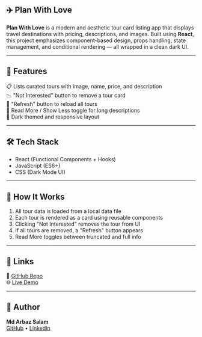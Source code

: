 ## ✈️ Plan With Love

**Plan With Love** is a modern and aesthetic tour card listing app that displays travel destinations with pricing, descriptions, and images. Built using **React**, this project emphasizes component-based design, props handling, state management, and conditional rendering — all wrapped in a clean dark UI.

---

## 🚀 Features

📋 Lists curated tours with image, name, price, and description  
📉 "Not Interested" button to remove a tour card  
🔁 "Refresh" button to reload all tours  
📖 Read More / Show Less toggle for long descriptions  
🌙 Dark themed and responsive layout  

---

## 🛠 Tech Stack

- React (Functional Components + Hooks)  
- JavaScript (ES6+)  
- CSS (Dark Mode UI)

---

## 📌 How It Works

1. All tour data is loaded from a local data file  
2. Each tour is rendered as a card using reusable components  
3. Clicking "Not Interested" removes the tour from UI  
4. If all tours are removed, a "Refresh" button appears  
5. Read More toggles between truncated and full info  

---

## 🔗 Links

🔴 [GitHub Repo](https://github.com/Arbaz1506/PlanWithLove)  
🌐 [Live Demo](https://plan-with-love-murex.vercel.app/)  

---

## 👤 Author

**Md Arbaz Salam**  
[GitHub](https://github.com/Arbaz1506) • [LinkedIn](https://linkedin.com/in/arbazsalam)
